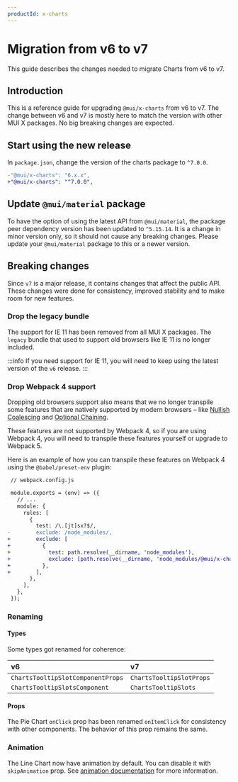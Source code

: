 ```yaml
---
productId: x-charts
---
```


# Migration from v6 to v7

<p class="description">This guide describes the changes needed to migrate Charts from v6 to v7.</p>

## Introduction

This is a reference guide for upgrading `@mui/x-charts` from v6 to v7.
The change between v6 and v7 is mostly here to match the version with other MUI X packages.
No big breaking changes are expected.

## Start using the new release

In `package.json`, change the version of the charts package to `^7.0.0`.

```diff
-"@mui/x-charts": "6.x.x",
+"@mui/x-charts": "^7.0.0",
```

## Update `@mui/material` package

To have the option of using the latest API from `@mui/material`, the package peer dependency version has been updated to `^5.15.14`.
It is a change in minor version only, so it should not cause any breaking changes.
Please update your `@mui/material` package to this or a newer version.

## Breaking changes

Since `v7` is a major release, it contains changes that affect the public API.
These changes were done for consistency, improved stability and to make room for new features.

### Drop the legacy bundle

The support for IE 11 has been removed from all MUI X packages.
The `legacy` bundle that used to support old browsers like IE 11 is no longer included.

:::info
If you need support for IE 11, you will need to keep using the latest version of the `v6` release.
:::

### Drop Webpack 4 support

Dropping old browsers support also means that we no longer transpile some features that are natively supported by modern browsers – like [Nullish Coalescing](https://developer.mozilla.org/en-US/docs/Web/JavaScript/Reference/Operators/Nullish_coalescing) and [Optional Chaining](https://developer.mozilla.org/en-US/docs/Web/JavaScript/Reference/Operators/Optional_chaining).

These features are not supported by Webpack 4, so if you are using Webpack 4, you will need to transpile these features yourself or upgrade to Webpack 5.

Here is an example of how you can transpile these features on Webpack 4 using the `@babel/preset-env` plugin:

```diff
 // webpack.config.js

 module.exports = (env) => ({
   // ...
   module: {
     rules: [
       {
         test: /\.[jt]sx?$/,
-        exclude: /node_modules/,
+        exclude: [
+          {
+            test: path.resolve(__dirname, 'node_modules'),
+            exclude: [path.resolve(__dirname, 'node_modules/@mui/x-charts')],
+          },
+        ],
       },
     ],
   },
 });
```

### Renaming

#### Types

Some types got renamed for coherence:

| v6                                | v7                       |
| :-------------------------------- | :----------------------- |
| `ChartsTooltipSlotComponentProps` | `ChartsTooltipSlotProps` |
| `ChartsTooltipSlotsComponent`     | `ChartsTooltipSlots`     |

#### Props

The Pie Chart `onClick` prop has been renamed `onItemClick` for consistency with other components.
The behavior of this prop remains the same.

### Animation

The Line Chart now have animation by default.
You can disable it with `skipAnimation` prop.
See [animation documentation](/x/react-charts/lines/#animation) for more information.
